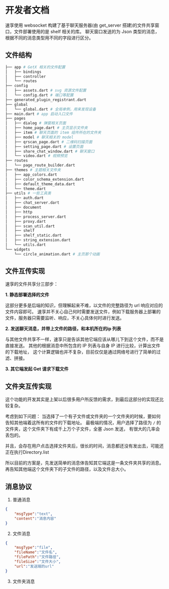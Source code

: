 # 开发者文档

速享使用 websocket 构建了基于聊天服务器(由 get_server 搭建)的文件共享窗口，文件部署使用的是 shelf 相关的库。
聊天窗口发送的为 Json 类型的消息，根据不同的消息类型用不同的字段进行区分。
## 文件结构
```sh
├── app # GetX 相关的文件配置
│   ├── bindings
│   ├── controller
│   └── routes
├── config
│   ├── assets.dart # svg 资源文件配置
│   └── config.dart # 端口等配置
├── generated_plugin_registrant.dart
├── global
│   └── global.dart # 全局单例，用来发现设备
├── main.dart # app 启动入口文件
├── pages
│   ├── dialog # 弹窗相关页面
│   ├── home_page.dart # 主页显示文件夹
│   ├── item # 聊天页面的 item 组件所在的文件夹
│   ├── model # 聊天相关的 model
│   ├── qrscan_page.dart # 二维码扫描页面
│   ├── setting_page.dart # 设置页面
│   ├── share_chat_window.dart # 聊天窗口
│   └── video.dart # 视频预览
├── routes
│   └── page_route_builder.dart
├── themes # 主题相关文件夹
│   ├── app_colors.dart
│   ├── color_schema_extension.dart
│   ├── default_theme_data.dart
│   └── theme.dart
├── utils # 一些工具类
│   ├── auth.dart
│   ├── chat_server.dart
│   ├── document
│   ├── http
│   ├── process_server.dart
│   ├── proxy.dart
│   ├── scan_util.dart
│   ├── shelf
│   ├── shelf_static.dart
│   ├── string_extension.dart
│   └── utils.dart
└── widgets
    └── circle_animation.dart # 主页那个动画
```
## 文件互传实现

速享的文件共享分三部步：

**1. 静态部署选择的文件**

这部分更多是后端的知识，但理解起来不难，以文件的完整路径为 url 响应对应的文件内容即可。
速享并不关心自己何时需要发送文件，例如下载服务器上部署的文件，服务器只需要监听、响应，不关心具体何时进行发送。

**2. 发送聊天消息，并带上文件的路径，和本机所在的ip 列表**

与其他文件共享不一样，速享只是告诉其他它端应该从哪儿下到这个文件，而不是直接发送。
其他的根据消息中所包含的 IP 列表与自身 IP 进行比较，计算出文件的下载地址，
这个计算逻辑也并不复杂，目前仅仅是通过网络号进行了简单的过滤、拼接。

**3. 其它端发起 Get 请求下载文件**

## 文件夹互传实现
这个功能的开发其实是上架以后很多用户所反馈的需求，到最后这部分的实现还比较复杂。

考虑到如下问题：
当选择了一个有子文件或文件夹的一个文件夹的时候，要如何告知其他端着这所有的文件的下载地址。
最极端的情况，用户选择了路径为 `/` 的文件夹，这个文件夹下有成千上万个子文件，全塞 Json 发送，
有很大的几率会丢包的。

并且，会存在用户点击选择文件夹后，很长的时间，消息都还没有发出去，可能还正在执行Directory.list

所以目前的方案是，先发送简单的消息体告知其它端这是一条文件夹共享的消息。
再告知其他端这个文件夹下的子文件的路径，以及文件总大小。

## 消息协议

1. 普通消息
```json
{
    "msgType":"text",
    "content":"消息内容"
}
```
2. 文件消息

```json
{
    "msgType":"file",
    "fileName":"文件名",
    "filePath":"文件路径",
    "fileSize":"文件大小",
    "url":"发送端的url"
}
```

3. 文件夹消息

